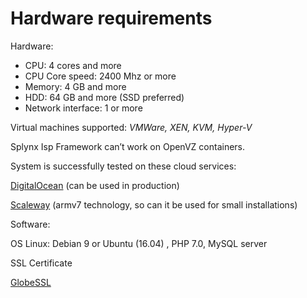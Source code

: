 Hardware requirements
=====================

Hardware:

* CPU: 4 cores and more
* CPU Core speed: 2400 Mhz or more
* Memory: 4 GB and more
* HDD: 64 GB and more (SSD preferred)
* Network interface: 1 or more

Virtual machines supported: *VMWare, XEN, KVM, Hyper-V*

Splynx Isp Framework can’t work on OpenVZ containers.

System is successfully tested on these cloud services:

[DigitalOcean](https://splynx.com/digitalocean/) (can be used in production)

[Scaleway](https://www.scaleway.com/) (armv7 technology, so can it be used for small installations)


Software:

OS Linux: Debian 9 or Ubuntu (16.04) , PHP 7.0, MySQL server

SSL Certificate

[GlobeSSL](https://splynx.com/ssl_cert/)

